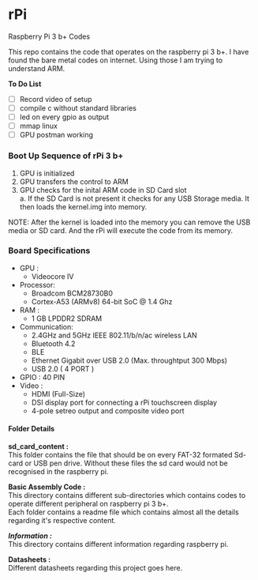 # rPi
Raspberry Pi 3 b+ Codes

This repo contains the code that operates on the raspberry pi 3 b+.
I have found the bare metal codes on internet. Using those I am 
trying to understand ARM.

**To Do List**
- [ ] Record video of setup
- [ ] compile c without standard libraries
- [ ] led on every gpio as output  
- [ ] mmap linux
- [ ] GPU postman working

### Boot Up Sequence of rPi 3 b+
1. GPU is initialized
2. GPU transfers the control to ARM
3. GPU checks for the inital ARM code in SD Card slot\
    a. If the SD Card is not present it checks for any USB Storage media. It then loads the kernel.img into memory.
        
NOTE: After the kernel is loaded into the memory you can remove the USB media or SD card.
      And the rPi will execute the code from its memory.
### Board Specifications

- GPU :         
  - Videocore IV
- Processor:      
  - Broadcom BCM28730B0
  - Cortex-A53 (ARMv8) 64-bit SoC @ 1.4 Ghz
- RAM	 : 
  - 1 GB LPDDR2 SDRAM
- Communication:  
  - 2.4GHz and 5GHz IEEE 802.11/b/n/ac wireless LAN
  - Bluetooth 4.2
  - BLE
  - Ethernet Gigabit over USB 2.0 (Max. throughtput 300 Mbps)
  - USB 2.0 ( 4 PORT )
- GPIO	 :        40 PIN 
- Video	 :
  - HDMI (Full-Size)
  - DSI display port for connecting a rPi touchscreen display
  - 4-pole setreo output and composite video port

#### Folder Details

**sd_card_content :**\
This folder contains the file that should be on every FAT-32 formated Sd-card or USB pen drive.
Without these files the sd card would not be recognised in the raspberry pi.

**Basic Assembly Code :**\
This directory contains different sub-directories which contains codes to operate different peripheral on raspberry pi 3 b+.<br />
Each folder contains a readme file which contains almost all the details regarding it's respective content.

***Information :***\
This directory contains different information regarding raspberry pi.

**Datasheets :**\
Different datasheets regarding this project goes here.
